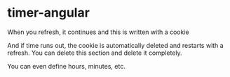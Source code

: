 # timer-angular

When you refresh, it continues and this is written with a cookie

And if time runs out, the cookie is automatically deleted and restarts with a refresh. You can delete this section and delete it completely.

You can even define hours, minutes, etc.
